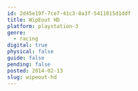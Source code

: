 ```yaml
---
id: 2d45e19f-7ce7-41c3-8a3f-5411015d1ddf
title: WipEout HD
platform: playstation-3
genre:
  - racing
digital: true
physical: false
guide: false
pending: false
posted: 2014-02-13
slug: wipeout-hd
---
```

